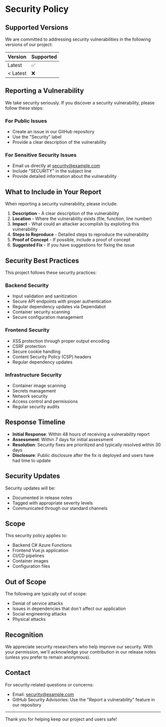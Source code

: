 # Security Policy

## Supported Versions

We are committed to addressing security vulnerabilities in the following versions of our project:

| Version | Supported          |
| ------- | ------------------ |
| Latest  | :white_check_mark: |
| < Latest| :x:                |

## Reporting a Vulnerability

We take security seriously. If you discover a security vulnerability, please follow these steps:

### For Public Issues
- Create an issue in our GitHub repository
- Use the "Security" label
- Provide a clear description of the vulnerability

### For Sensitive Security Issues
- Email us directly at security@example.com
- Include "SECURITY" in the subject line
- Provide detailed information about the vulnerability

## What to Include in Your Report

When reporting a security vulnerability, please include:

1. **Description** - A clear description of the vulnerability
2. **Location** - Where the vulnerability exists (file, function, line number)
3. **Impact** - What could an attacker accomplish by exploiting this vulnerability
4. **Steps to Reproduce** - Detailed steps to reproduce the vulnerability
5. **Proof of Concept** - If possible, include a proof of concept
6. **Suggested Fix** - If you have suggestions for fixing the issue

## Security Best Practices

This project follows these security practices:

### Backend Security
- Input validation and sanitization
- Secure API endpoints with proper authentication
- Regular dependency updates via Dependabot
- Container security scanning
- Secure configuration management

### Frontend Security
- XSS protection through proper output encoding
- CSRF protection
- Secure cookie handling
- Content Security Policy (CSP) headers
- Regular dependency updates

### Infrastructure Security
- Container image scanning
- Secrets management
- Network security
- Access control and permissions
- Regular security audits

## Response Timeline

- **Initial Response**: Within 48 hours of receiving a vulnerability report
- **Assessment**: Within 7 days for initial assessment
- **Resolution**: Security fixes are prioritized and typically resolved within 30 days
- **Disclosure**: Public disclosure after the fix is deployed and users have had time to update

## Security Updates

Security updates will be:
- Documented in release notes
- Tagged with appropriate severity levels
- Communicated through our standard channels

## Scope

This security policy applies to:
- Backend C# Azure Functions
- Frontend Vue.js application
- CI/CD pipelines
- Container images
- Configuration files

## Out of Scope

The following are typically out of scope:
- Denial of service attacks
- Issues in dependencies that don't affect our application
- Social engineering attacks
- Physical attacks

## Recognition

We appreciate security researchers who help improve our security. With your permission, we'll acknowledge your contribution in our release notes (unless you prefer to remain anonymous).

## Contact

For security-related questions or concerns:
- Email: security@example.com
- GitHub Security Advisories: Use the "Report a vulnerability" feature in our repository

---

Thank you for helping keep our project and users safe!
